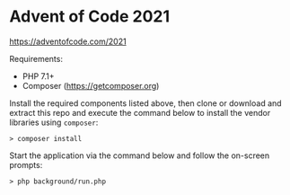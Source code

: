 # Advent of Code 2021
https://adventofcode.com/2021

Requirements:
- PHP 7.1+
- Composer (https://getcomposer.org)

Install the required components listed above, then clone or download and extract this repo and execute the command below to install the vendor libraries using `composer`:

```
> composer install
``` 

Start the application via the command below and follow the on-screen prompts:
```
> php background/run.php
```

